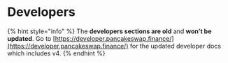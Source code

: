 # Developers

{% hint style="info" %}
The **developers sections are old** and **won’t be updated**. Go to [https://developer.pancakeswap.finance/](https://developer.pancakeswap.finance/) for the updated developer docs which includes v4.
{% endhint %}
